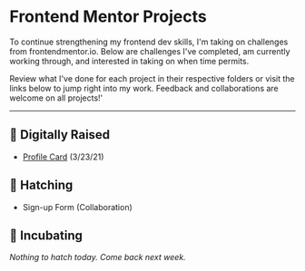 # Frontend Mentor Projects
To continue strengthening my frontend dev skills, I'm taking on challenges from frontendmentor.io. Below are challenges I've completed, am currently working through, and interested in taking on when time permits.

Review what I've done for each project in their respective folders or visit the links below to jump right into my work. Feedback and collaborations are welcome on all projects!'

---

## 🐔 Digitally Raised
- [Profile Card](https://shegeeks.github.io/Frontend-Mentor-Projects/Profile%20Card/) (3/23/21)

## 🐣 Hatching
- Sign-up Form (Collaboration)

## 🥚 Incubating
*Nothing to hatch today. Come back next week.*


